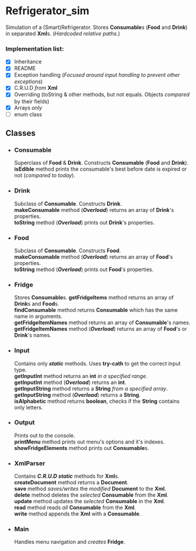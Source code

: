 # Refrigerator_sim
Simulation of a (Smart)Refrigerator. Stores **Consumable**s (**Food** and **Drink**) in separated **Xml**s. (*Hardcoded relative paths.*)
### Implementation list:  
- [x] Inheritance  
- [x] README  
- [x] Exception handling (*Focused around input handling to prevent other exceptions*)  
- [x] C.R.U.D *from* **Xml**  
- [x] Overriding (toString & other methods, but not equals. Objects *compared* by their fields)  
- [x] Arrays *only*  
- [ ] enum class  

## Classes
  * ### Consumable
    Superclass of **Food** & **Drink**. Constructs **Consumable** (**Food** and **Drink**).  
    **isEdible** method prints the consumable's best before date is expired or not (*compared to today*).  
  * ### Drink
    Subclass of **Consumable**. Constructs **Drink**.  
    **makeConsumable** method (***Overload***) returns an array of **Drink**'s properties.  
    **toString** method (***Overload***) prints out **Drink**'s properties.  
  * ### Food
    Subclass of **Consumable**. Constructs **Food**.  
    **makeConsumable** method (***Overload***) returns an array of **Food**'s properties.  
    **toString** method (***Overload***) prints out **Food**'s properties.   
  * ### Fridge   
    Stores **Consumable**s.
    **getFridgeItems** method returns an array of **Drink**s and **Food**s.  
    **findConsumable** method returns **Consumable** which has the same name in arguments.  
    **getFridgeItemNames** method returns an array of **Consumable**'s names.  
    **getFridgeItemNames** method (***Overload***) returns an array of **Food**'s or **Drink**'s names.  
  * ### Input
    Contains only ***static*** methods. Uses **try-cath** to get the correct input type.  
    **getInputInt** method returns an **int** *in a specified range*.  
    **getInputInt** method (***Overload***) returns an **int**.  
    **getInputString** method returns a **String** *from a specified array*.  
    **getInputString** method (***Overload***) returns a **String**.   
    **isAlphabetic** method returns **boolean**, checks if the **String** contains only letters.  
  * ### Output 
    Prints out to the console.  
    **printMenu** method prints out menu's options and it's indexes.  
    **showFridgeElements** method prints out **Consumable**s.  
  * ### XmlParser
    Contains ***C.R.U.D*** ***static*** methods for **Xml**s.  
    **createDocument** method returns a **Document**.  
    **save** method *saves/writes* the *modified* **Document** to the **Xml**.  
    **delete** method deletes the *selected* **Consumable** from the **Xml**.  
    **update** method updates the *selected* **Consumable** in the **Xml**.  
    **read** method reads *all* **Consumable** from the **Xml**.  
    **write** method appends the **Xml** with a **Consumable**.
  * ### Main
    Handles menu navigation and *creates* **Fridge**.
    
  
    
    
    
   
    
    
    
